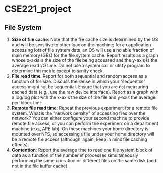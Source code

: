 # CSE221_project

## File System
1. **Size of file cache**: Note that the file cache size is determined by the OS and will be sensitive to other load on the machine; for an application accessing lots of file system data, an OS will use a notable fraction of main memory (GBs) for the file system cache. Report results as a graph whose x-axis is the size of the file being accessed and the y-axis is the average read I/O time. Do not use a system call or utility program to determine this metric except to sanity check.
2. **File read time**: Report for both sequential and random access as a function of file size. Discuss the sense in which your "sequential" access might not be sequential. Ensure that you are not measuring cached data (e.g., use the raw device interface). Report as a graph with a log/log plot with the x-axis the size of the file and y-axis the average per-block time.
3. **Remote file read time**: Repeat the previous experiment for a remote file system. What is the "network penalty" of accessing files over the network? You can either configure your second machine to provide remote file access, or you can perform the experiment on a department machine (e.g., APE lab). On these machines your home directory is mounted over NFS, so accessing a file under your home directory will be a remote file access (although, again, keep in mind file caching effects).
4. **Contention**: Report the average time to read one file system block of data as a function of the number of processes simultaneously performing the same operation on different files on the same disk (and not in the file buffer cache).
